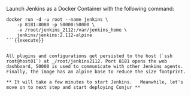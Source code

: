 
Launch Jenkins as a Docker Container with the following command:

```
docker run -d -u root --name jenkins \
    -p 8181:8080 -p 50000:50000 \
    -v /root/jenkins_2112:/var/jenkins_home \
    jenkins/jenkins:2.112-alpine
```{{execute}}


All plugins and configurations get persisted to the host (`ssh root@host01`) at _/root/jenkins2112. Port 8181 opens the web dashboard, 50000 is used to communicate with other Jenkins agents. Finally, the image has an alpine base to reduce the size footprint.

** It will take a few minutes to start Jenkins.   Meanwhile, let's move on to next step and start deploying Conjur **
